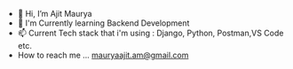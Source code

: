 - 👋 Hi, I’m Ajit Maurya
- 👀 I'm Currently learning Backend Development
- 📫 Current Tech stack that i'm using : Django, Python, Postman,VS Code etc.
-  How to reach me ... mauryaajit.am@gmail.com
